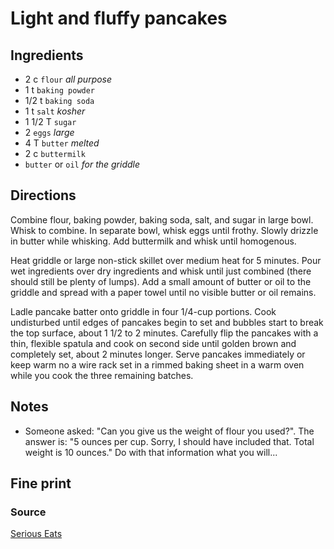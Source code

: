 Light and fluffy pancakes
==

Ingredients
--

* 2 c `flour` *all purpose*
* 1 t `baking powder`
* 1/2 t `baking soda`
* 1 t `salt` *kosher*
* 1 1/2 T `sugar`
* 2 `eggs` *large*
* 4 T `butter` *melted*
* 2 c `buttermilk`
* `butter` or `oil` *for the griddle*

Directions
--

Combine flour, baking powder, baking soda, salt, and sugar in large bowl. Whisk
to combine. In separate bowl, whisk eggs until frothy. Slowly drizzle in butter
while whisking. Add buttermilk and whisk until homogenous.

Heat griddle or large non-stick skillet over medium heat for 5 minutes. Pour wet
ingredients over dry ingredients and whisk until just combined (there should
still be plenty of lumps). Add a small amount of butter or oil to the griddle
and spread with a paper towel until no visible butter or oil remains. 

Ladle pancake batter onto griddle in four 1/4-cup portions. Cook undisturbed
until edges of pancakes begin to set and bubbles start to break the top surface,
about 1 1/2 to 2 minutes. Carefully flip the pancakes with a thin, flexible
spatula and cook on second side until golden brown and completely set, about 2
minutes longer. Serve pancakes immediately or keep warm no a wire rack set in a
rimmed baking sheet in a warm oven while you cook the three remaining batches.

Notes
--

* Someone asked: "Can you give us the weight of flour you used?". The answer is: 
  "5 ounces per cup. Sorry, I should have included that. Total weight is 10
  ounces." Do with that information what you will...

Fine print
--

### Source

[Serious Eats](http://www.seriouseats.com/recipes/2010/06/light-and-fluffy-pancakes-recipe.html)
